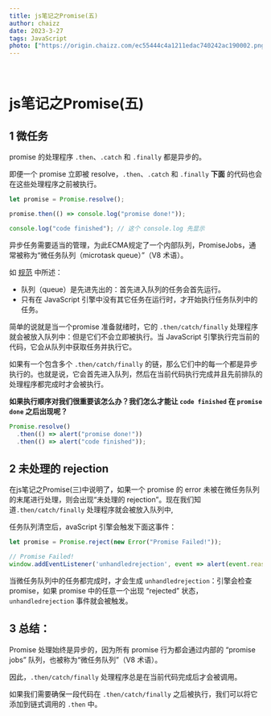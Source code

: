 ```yaml
---
title: js笔记之Promise(五)
author: chaizz
date: 2023-3-27
tags: JavaScript
photo: ["https://origin.chaizz.com/ec55444c4a1211edac740242ac190002.png"]
---
```


​          

<!--more-->

# js笔记之Promise(五)



## 1 微任务

promise 的处理程序 `.then`、`.catch` 和 `.finally` 都是异步的。

即便一个 promise 立即被 resolve，`.then`、`.catch` 和 `.finally` **下面** 的代码也会在这些处理程序之前被执行。

```js
let promise = Promise.resolve();

promise.then(() => console.log("promise done!"));

console.log("code finished"); // 这个 console.log 先显示
```



异步任务需要适当的管理，为此ECMA规定了一个内部队列，PromiseJobs，通常被称为“微任务队列（microtask queue）”（V8 术语）。

如 [规范](https://tc39.github.io/ecma262/#sec-jobs-and-job-queues) 中所述：

- 队列（queue）是先进先出的：首先进入队列的任务会首先运行。
- 只有在 JavaScript 引擎中没有其它任务在运行时，才开始执行任务队列中的任务。

简单的说就是当一个promise 准备就绪时，它的 `.then/catch/finally` 处理程序就会被放入队列中：但是它们不会立即被执行。当 JavaScript 引擎执行完当前的代码，它会从队列中获取任务并执行它。

如果有一个包含多个 `.then/catch/finally` 的链，那么它们中的每一个都是异步执行的。也就是说，它会首先进入队列，然后在当前代码执行完成并且先前排队的处理程序都完成时才会被执行。

**如果执行顺序对我们很重要该怎么办？我们怎么才能让 `code finished` 在 `promise done` 之后出现呢？**

```js
Promise.resolve()
  .then(() => alert("promise done!"))
  .then(() => alert("code finished"));
```



## 2 未处理的 rejection

在js笔记之Promise(三)中说明了，如果一个 promise 的 error 未被在微任务队列的末尾进行处理，则会出现“未处理的 rejection”。现在我们知道`.then/catch/finally` 处理程序就会被放入队列中,

任务队列清空后，avaScript 引擎会触发下面这事件：

```js
let promise = Promise.reject(new Error("Promise Failed!"));

// Promise Failed!
window.addEventListener('unhandledrejection', event => alert(event.reason));
```

当微任务队列中的任务都完成时，才会生成 `unhandledrejection`：引擎会检查 promise，如果 promise 中的任意一个出现 “rejected” 状态，`unhandledrejection` 事件就会被触发。



## 3 总结：

Promise 处理始终是异步的，因为所有 promise 行为都会通过内部的 “promise jobs” 队列，也被称为“微任务队列”（V8 术语）。

因此，`.then/catch/finally` 处理程序总是在当前代码完成后才会被调用。

如果我们需要确保一段代码在 `.then/catch/finally` 之后被执行，我们可以将它添加到链式调用的 `.then` 中。






